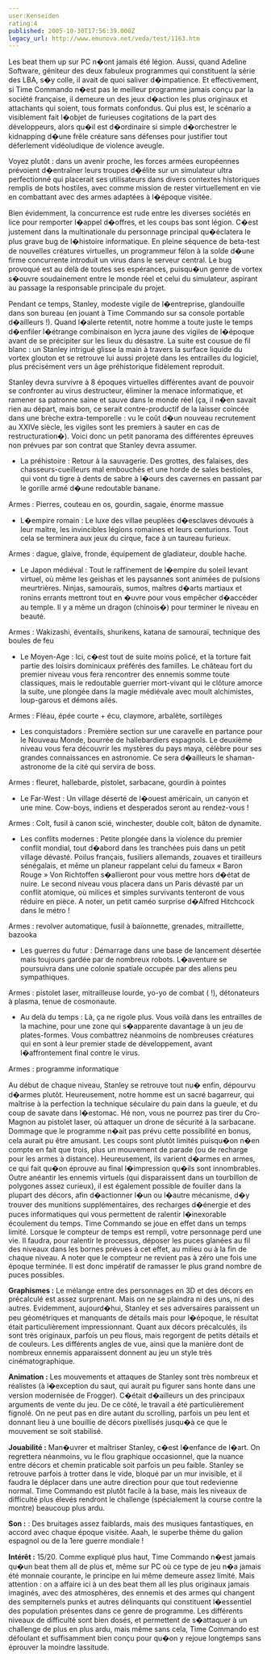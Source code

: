 ```yaml
---
user:Kenseiden
rating:4
published: 2005-10-30T17:56:39.000Z
legacy_url: http://www.emunova.net/veda/test/1163.htm
---
```

Les beat them up sur PC n�ont jamais été légion. Aussi, quand Adeline Software, géniteur des deux fabuleux programmes qui constituent la série des LBA, s�y colle, il avait de quoi saliver d�impatience. Et effectivement, si Time Commando n�est pas le meilleur programme jamais conçu par la société française, il demeure un des jeux d�action les plus originaux et attachants qui soient, tous formats confondus. Qui plus est, le scénario a visiblement fait l�objet de furieuses cogitations de la part des développeurs, alors qu�il est d�ordinaire si simple d�orchestrer le kidnapping d�une frêle créature sans défenses pour justifier tout déferlement vidéoludique de violence aveugle.   

  

Voyez plutôt : dans un avenir proche, les forces armées européennes prévoient d�entraîner leurs troupes d�élite sur un simulateur ultra perfectionné qui placerait ses utilisateurs dans divers contextes historiques remplis de bots hostiles, avec comme mission de rester virtuellement en vie en combattant avec des armes adaptées à l�époque visitée.   

Bien évidemment, la concurrence est rude entre les diverses sociétés en lice pour remporter l�appel d�offres, et les coups bas sont légion. C�est justement dans la multinationale du personnage principal qu�éclatera le plus grave bug de l�histoire informatique. En pleine séquence de beta-test de nouvelles créatures virtuelles, un programmeur félon à la solde d�une firme concurrente introduit un virus dans le serveur central. Le bug provoqué est au delà de toutes ses espérances, puisqu�un genre de vortex s�ouvre soudainement entre le monde réel et celui du simulateur, aspirant au passage la responsable principale du projet.   

  

Pendant ce temps, Stanley, modeste vigile de l�entreprise, glandouille dans son bureau (en jouant à Time Commando sur sa console portable d�ailleurs !). Quand l�alerte retentit, notre homme a toute juste le temps d�enfiler l�étrange combinaison en lycra jaune des vigiles de l�époque avant de se précipiter sur les lieux du désastre. La suite est cousue de fil blanc : un Stanley intrigué glisse la main à travers la surface liquide du vortex glouton et se retrouve lui aussi projeté dans les entrailles du logiciel, plus précisément vers un âge préhistorique fidèlement reproduit.   

  

Stanley devra survivre à 8 époques virtuelles différentes avant de pouvoir se confronter au virus destructeur, éliminer la menace informatique, et ramener sa patronne saine et sauve dans le monde réel (ça, il n�en savait rien au départ, mais bon, ce serait contre-productif de la laisser coincée dans une brèche extra-temporelle : vu le coût d�un nouveau recrutement au XXIVe siècle, les vigiles sont les premiers à sauter en cas de restructuration�). Voici donc un petit panorama des différentes épreuves non prévues par son contrat que Stanley devra assumer.  

  

- La préhistoire : Retour à la sauvagerie. Des grottes, des falaises, des chasseurs-cueilleurs mal embouchés et une horde de sales bestioles, qui vont du tigre à dents de sabre à l�ours des cavernes en passant par le gorille armé d�une redoutable banane.  

Armes : Pierres, couteau en os, gourdin, sagaie, énorme massue  

  

- L�empire romain : Le luxe des villae peuplées d�esclaves dévoués à leur maître, les invincibles légions romaines et leurs centurions. Tout cela se terminera aux jeux du cirque, face à un taureau furieux.   

Armes : dague, glaive, fronde, équipement de gladiateur, double hache.  

  

- Le Japon médiéval : Tout le raffinement de l�empire du soleil levant virtuel, où même les geishas et les paysannes sont animées de pulsions meurtrières. Ninjas, samouraïs, sumos, maîtres d�arts martiaux et ronins errants mettront tout en �uvre pour vous empêcher d�accéder au temple. Il y a même un dragon (chinois�) pour terminer le niveau en beauté.  

Armes : Wakizashi, éventails, shurikens, katana de samouraï, technique des boules de feu  

  

- Le Moyen-Age : Ici, c�est tout de suite moins policé, et la torture fait partie des loisirs dominicaux préférés des familles. Le château fort du premier niveau vous fera rencontrer des ennemis somme toute classiques, mais le redoutable guerrier mort-vivant qui le clôture amorce la suite, une plongée dans la magie médiévale avec moult alchimistes, loup-garous et démons ailés.   

Armes : Fléau, épée courte + écu, claymore, arbalète, sortilèges  

  

- Les conquistadors : Première section sur une caravelle en partance pour le Nouveau Monde, bourrée de hallebardiers espagnols. Le deuxième niveau vous fera découvrir les mystères du pays maya, célèbre pour ses grandes connaissances en astronomie. Ce sera d�ailleurs le shaman-astronome de la cité qui servira de boss.  

Armes : fleuret, hallebarde, pistolet, sarbacane, gourdin à pointes  

  

- Le Far-West : Un village déserté de l�ouest américain, un canyon et une mine. Cow-boys, indiens et desperados seront au rendez-vous !   

Armes : Colt, fusil à canon scié, winchester, double colt, bâton de dynamite.  

  

- Les conflits modernes : Petite plongée dans la violence du premier conflit mondial, tout d�abord dans les tranchées puis dans un petit village dévasté. Poilus français, fusiliers allemands, zouaves et tirailleurs sénégalais, et même un planeur rappelant celui du fameux « Baron Rouge » Von Richtoffen s�allieront pour vous mettre hors d�état de nuire. Le second niveau vous placera dans un Paris dévasté par un conflit atomique, où milices et simples survivants tenteront de vous réduire en pièce. A noter, un petit caméo surprise d�Alfred Hitchcock dans le métro !  

Armes : revolver automatique, fusil à baïonnette, grenades, mitraillette, bazooka   

  

- Les guerres du futur : Démarrage dans une base de lancement désertée mais toujours gardée par de nombreux robots. L�aventure se poursuivra dans une colonie spatiale occupée par des aliens peu sympathiques.  

Armes : pistolet laser, mitrailleuse lourde, yo-yo de combat ( !), détonateurs à plasma, tenue de cosmonaute.  

  

- Au delà du temps : Là, ça ne rigole plus. Vous voilà dans les entrailles de la machine, pour une zone qui s�apparente davantage à un jeu de plates-formes. Vous combattrez néanmoins de nombreuses créatures qui en sont à leur premier stade de développement, avant l�affrontement final contre le virus.  

Armes : programme informatique  

  

  

Au début de chaque niveau, Stanley se retrouve tout nu� enfin, dépourvu d�armes plutôt. Heureusement, notre homme est un sacré bagarreur, qui maîtrise à la perfection la technique séculaire du pain dans la gueule, et du coup de savate dans l�estomac. Hé non, vous ne pourrez pas tirer du Cro-Magnon au pistolet laser, où attaquer un drone de sécurité à la sarbacane. Dommage que le programme n�ait pas prévu cette possibilité en bonus, cela aurait pu être amusant. Les coups sont plutôt limités puisqu�on n�en compte en fait que trois, plus un mouvement de parade (ou de recharge pour les armes à distance). Heureusement, ils varient d�armes en armes, ce qui fait qu�on éprouve au final l�impression qu�ils sont innombrables. Outre anéantir les ennemis virtuels (qui disparaissent dans un tourbillon de polygones assez curieux), il est également possible de fouiller dans la plupart des décors, afin d�actionner l�un ou l�autre mécanisme, d�y trouver des munitions supplémentaires, des recharges d�énergie et des puces informatiques qui vous permettent de ralentir l�inexorable écoulement du temps. Time Commando se joue en effet dans un temps limité. Lorsque le compteur de temps est rempli, votre personnage perd une vie. Il faudra, pour ralentir le processus, déposer les puces glanées au fil des niveaux dans les bornes prévues à cet effet, au milieu ou à la fin de chaque niveau. A noter que le compteur ne revient pas à zéro une fois une époque terminée. Il est donc impératif de ramasser le plus grand nombre de puces possibles.   

  

**Graphismes :** Le mélange entre des personnages en 3D et des décors en précalculé est assez surprenant. Mais on ne se plaindra ni des uns, ni des autres. Evidemment, aujourd�hui, Stanley et ses adversaires paraissent un peu géométriques et manquants de détails mais pour l�époque, le résultat était particulièrement impressionnant. Quant aux décors précalculés, ils sont très originaux, parfois un peu flous, mais regorgent de petits détails et de couleurs. Les différents angles de vue, ainsi que la manière dont de nombreux ennemis apparaissent donnent au jeu un style très cinématographique.   

  

**Animation :** Les mouvements et attaques de Stanley sont très nombreux et réalistes (à l�exception du saut, qui aurait pu figurer sans honte dans une version modernisée de Frogger). C�était d�ailleurs un des principaux arguments de vente du jeu. De ce côté, le travail a été particulièrement fignolé. On ne peut pas en dire autant du scrolling, parfois un peu lent et donnant lieu à une bouillie de décors pixellisés jusqu�à ce que le mouvement se soit stabilisé.   

  

**Jouabilité :** Man�uvrer et maîtriser Stanley, c�est l�enfance de l�art. On regrettera néanmoins, vu le flou graphique occasionnel, que la nuance entre décors et chemin praticable soit parfois un peu faible. Stanley se retrouve parfois à trotter dans le vide, bloqué par un mur invisible, et il faudra le déplacer dans une autre direction pour que tout redevienne normal. Time Commando est plutôt facile à la base, mais les niveaux de difficulté plus élevés rendront le challenge (spécialement la course contre la montre) beaucoup plus ardu.   

  

**Son :** : Des bruitages assez faiblards, mais des musiques fantastiques, en accord avec chaque époque visitée. Aaah, le superbe thème du galion espagnol ou de la 1ere guerre mondiale !   

  

**Intérêt :** 15/20\. Comme expliqué plus haut, Time Commando n�est jamais qu�un beat them all de plus et, même sur PC où ce type de jeu n�a jamais été monnaie courante, le principe en lui même demeure assez limité. Mais attention : on a affaire ici à un des beat them all les plus originaux jamais imaginés, avec des atmosphères, des ennemis et des armes qui changent des sempiternels punks et autres délinquants qui constituent l�essentiel des population présentes dans ce genre de programme. Les différents niveaux de difficulté sont bien dosés, et permettent de s�attaquer à un challenge de plus en plus ardu, mais même sans cela, Time Commando est défoulant et suffisamment bien conçu pour qu�on y rejoue longtemps sans éprouver la moindre lassitude.